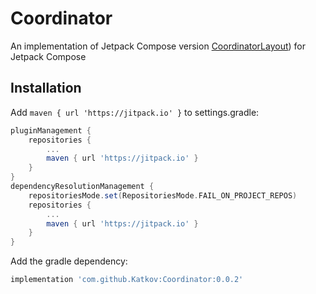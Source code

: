# Coordinator
An implementation of Jetpack Compose version [CoordinatorLayout](https://developer.android.com/reference/androidx/coordinatorlayout/widget/CoordinatorLayout)) for Jetpack Compose

## Installation
Add `maven { url 'https://jitpack.io' }` to settings.gradle:

```gradle
pluginManagement {
    repositories {
        ...
        maven { url 'https://jitpack.io' }
    }
}
dependencyResolutionManagement {
    repositoriesMode.set(RepositoriesMode.FAIL_ON_PROJECT_REPOS)
    repositories {
        ...
        maven { url 'https://jitpack.io' }
    }
}
```

Add the gradle dependency:

```gradle
implementation 'com.github.Katkov:Coordinator:0.0.2'
```

